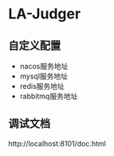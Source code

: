 # LA-Judger

## 自定义配置
+ nacos服务地址
+ mysql服务地址
+ redis服务地址
+ rabbitmq服务地址

## 调试文档
http://localhost:8101/doc.html
